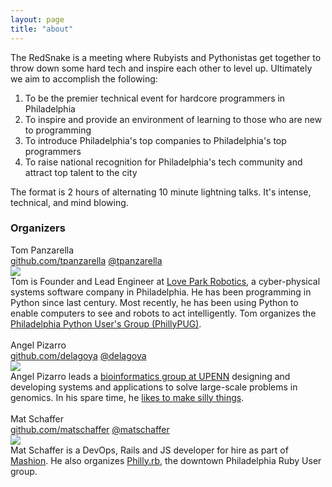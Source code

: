 ```yaml
---
layout: page
title: "about"
---
```


The RedSnake is a meeting where Rubyists and Pythonistas get together to throw down some hard tech and inspire each other to level up. Ultimately we aim to accomplish the following:

1. To be the premier technical event for hardcore programmers in Philadelphia
1. To inspire and provide an environment of learning to those who are new to programming
1. To introduce Philadelphia's top companies to Philadelphia's top programmers
1. To raise national recognition for Philadelphia's tech community and attract top talent to the city


The format is 2 hours of alternating 10 minute lightning talks. It's intense, technical, and mind blowing.

<h3> Organizers </h3>

<div class="person">
  <div class="name">
    Tom Panzarella
  </div>
  <div class='links'>
    <a href="https://github.com/tpanzarella" target="blank">github.com/tpanzarella</a>
    <a href="http://twitter.com/tpanzarella" target="blank">@tpanzarella</a>
  </div>
  <div class='pic'>
    <img class="organizer" src="{{root_url}}/images/content/tom_300x300.jpg" />
  </div>
  <div class="bio">Tom is Founder and Lead Engineer at <a href="http://loveparkrobotics.com/" target="blank" alt="loveparkrobotics.com">Love Park Robotics</a>, a cyber-physical systems software company in Philadelphia.  He has been programming in Python since last century. Most recently, he has been using Python to enable computers to see and robots to act intelligently. Tom organizes the <a href="http://phillypug.org" alt="Philadelphia Python User's Group">Philadelphia Python User's Group (PhillyPUG)</a>. 
  </div>
</div>
<br class="spacer clear" />


<div class="person">
  <div class="name">
    Angel Pizarro
  </div>
  <div class='links'>
    <a href="https://github.com/delagoya" target="blank">github.com/delagoya</a>
    <a href="http://twitter.com/delagoya" target="blank">@delagoya</a>
  </div>
  <div class='pic'>
    <img class="organizer" src="{{root_url}}/images/content/angel_300x300.jpg" />
  </div>
  <div class="bio">
    Angel Pizarro leads a <a href="http://bioinf.itmat.upenn.edu/home.html" alt="ITMAT Bioinformatics Facility">bioinformatics group at UPENN</a> designing and developing systems and applications to solve large-scale problems in genomics. In his spare time, he <a href="http://critterkins.com" target="blank">likes to make silly things</a>.
  </div>
</div>
<br class="spacer clear" />


<div class="person">
  <div class="name">
    Mat Schaffer
  </div>
  <div class='links'>
    <a href="https://github.com/matschaffer" target="blank">github.com/matschaffer</a>
    <a href="http://twitter.com/matschaffer" target="blank">@matschaffer</a>
  </div>
  <div class='pic'>
    <img class="organizer" src="{{root_url}}/images/content/mat_300x300.jpg" />
  </div>
  <div class="bio">
    Mat Schaffer is a DevOps, Rails and JS developer for hire as part of <a href="http://mashion.net">Mashion</a>. He also organizes <a href="http://phillyrb.org">Philly.rb</a>, the downtown Philadelphia Ruby User group.
  </div>
</div>

